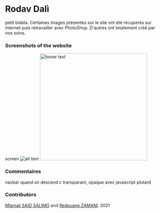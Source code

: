 # Rodav Dalì

petit blabla.
Certaines images présentes sur le site ont été récuperés sur internet puis retravailler avec PhotoShop. D'autres ont totalement créé par nos soins.

### Screenshots of the website
screen
![alt text](https://tesseract-it.com/assets/img/blog/c69355e2c38ddb57aca5e0aa852b2dc9.jpeg "Logo Title Text 1")
<img src="https://tesseract-it.com/assets/img/blog/c69355e2c38ddb57aca5e0aa852b2dc9.jpeg" width="350" title="hover text">
### Commentaires 
navbar quand on descend c transparant, opaque avec javascript plutard
### Contributors
[Mlamali SAID SALIMO](https://www.linkedin.com/in/mlamalisaidsalimo) and [Redouane ZAMANI](https://www.linkedin.com/in/redouane-zamani-041184200/). 2021
